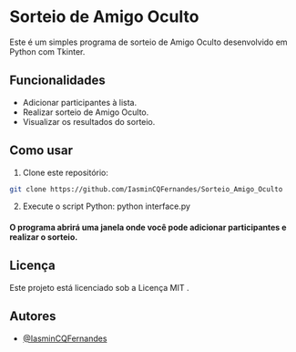 # Sorteio de Amigo Oculto

Este é um simples programa de sorteio de Amigo Oculto desenvolvido em Python com Tkinter.

## Funcionalidades

- Adicionar participantes à lista.
- Realizar sorteio de Amigo Oculto.
- Visualizar os resultados do sorteio.

## Como usar

1. Clone este repositório:

```bash
git clone https://github.com/IasminCQFernandes/Sorteio_Amigo_Oculto
```

2. Execute o script Python:
python interface.py

#### O programa abrirá uma janela onde você pode adicionar participantes e realizar o sorteio.

## Licença
Este projeto está licenciado sob a Licença MIT .

## Autores

- [@IasminCQFernandes](https://www.github.com/iasmincqfernandes)

